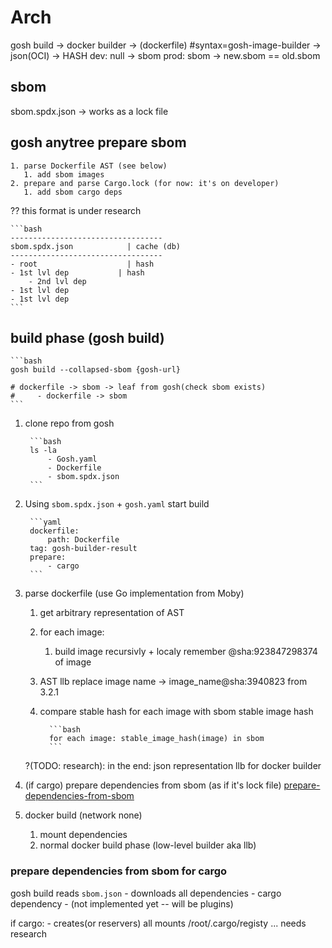 # Arch

gosh build -> docker builder -> (dockerfile) #syntax=gosh-image-builder -> json(OCI)
                -> HASH
dev:  null -> sbom
prod: sbom -> new.sbom == old.sbom

## sbom

sbom.spdx.json -> works as a lock file

## gosh anytree prepare sbom

    1. parse Dockerfile AST (see below)
       1. add sbom images
    2. prepare and parse Cargo.lock (for now: it's on developer)
       1. add sbom cargo deps

?? this format is under research

    ```bash
    ----------------------------------
    sbom.spdx.json            | cache (db)
    ----------------------------------
    - root                    | hash
    - 1st lvl dep           | hash
        - 2nd lvl dep
    - 1st lvl dep
    - 1st lvl dep
    ```

## build phase (gosh build)

    ```bash
    gosh build --collapsed-sbom {gosh-url}

    # dockerfile -> sbom -> leaf from gosh(check sbom exists)
    #     - dockerfile -> sbom
    ```

1. clone repo from gosh

        ```bash
        ls -la
            - Gosh.yaml
            - Dockerfile
            - sbom.spdx.json
        ```

2. Using `sbom.spdx.json` + `gosh.yaml` start build

        ```yaml
        dockerfile:
            path: Dockerfile
        tag: gosh-builder-result
        prepare:
            - cargo
        ```

3. parse dockerfile (use Go implementation from Moby)
   1. get arbitrary representation of AST
   2. for each image:
      1. build image recursivly + localy remember @sha:923847298374 of image
   3. AST llb replace image name -> image_name@sha:3940823 from 3.2.1
   4. compare stable hash for each image with sbom stable image hash

            ```bash
            for each image: stable_image_hash(image) in sbom
            ```

   ?(TODO: research): in the end: json representation llb for docker builder

4. (if cargo) prepare dependencies from sbom (as if it's lock file) [prepare-dependencies-from-sbom](prepare-dependencies-from-sbom)
5. docker build (network none)
   1. mount dependencies
   2. normal docker build phase (low-level builder aka llb)

### prepare dependencies from sbom for cargo

gosh build reads `sbom.json`
    - downloads all dependencies
      - cargo dependency
      - (not implemented yet -- will be plugins)

if cargo:
    - creates(or reservers) all mounts /root/.cargo/registy ... needs research
